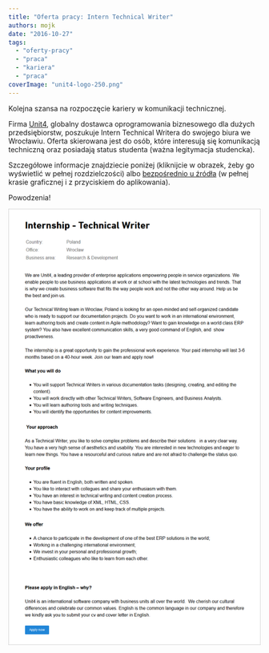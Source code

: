 ```yaml
---
title: "Oferta pracy: Intern Technical Writer"
authors: mojk
date: "2016-10-27"
tags:
  - "oferty-pracy"
  - "praca"
  - "kariera"
  - "praca"
coverImage: "unit4-logo-250.png"
---
```


Kolejna szansa na rozpoczęcie kariery w komunikacji technicznej.

<!--truncate-->

Firma [Unit4](http://www.unit4.com), globalny dostawca oprogramowania
biznesowego dla dużych przedsiębiorstw, poszukuje Intern Technical Writera do
swojego biura we Wrocławiu. Oferta skierowana jest do osób, które interesują się
komunikacją techniczną oraz posiadają status studenta (ważna legitymacja
studencka).

Szczegółowe informacje znajdziecie poniżej (kliknijcie w obrazek, żeby go
wyświetlić w pełnej rozdzielczości) albo
[bezpośrednio u źródła](https://careers.unit4.com/job/internship-technical-writer-276720.html)
(w pełnej krasie graficznej i z przyciskiem do aplikowania).

Powodzenia!

[![intern_tech_writer_unit4](images/intern_tech_writer_unit4.png)](http://techwriter.pl/wp-content/uploads/2016/10/intern_tech_writer_unit4.png)

